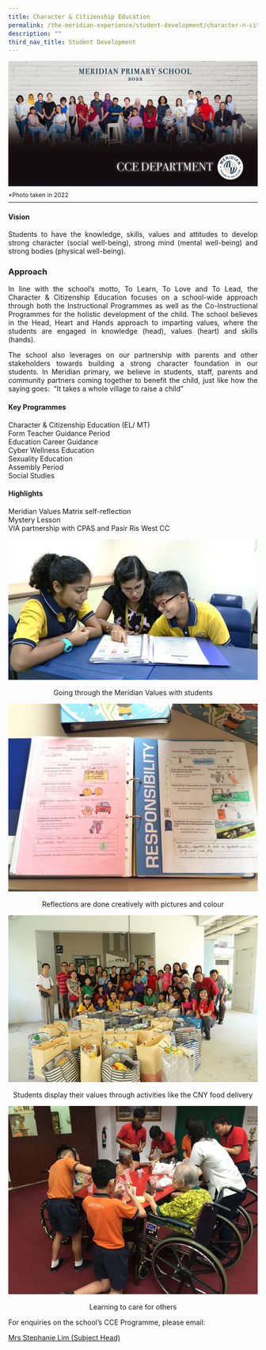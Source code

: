 ```yaml
---
title: Character & Citizenship Education
permalink: /the-meridian-experience/student-development/character-n-citizenship-education/
description: ""
third_nav_title: Student Development
---
```

![](/images/Our%20Staff/2022%20Dept%20Photo/CCE.jpg)
<p style="line-height:0.1em; font-size: 12px;">*Photo taken in 2022</p>
<hr>


#### Vision

<p align = "justify">Students to have the knowledge, skills, values and attitudes to develop strong character (social well-being), strong mind (mental well-being) and strong bodies (physical well-being).</p>

### Approach
<p align = "justify">In line with the school’s motto, To Learn, To Love and To Lead, the Character & Citizenship Education focuses on a school-wide approach through both the Instructional Programmes as well as the Co-Instructional Programmes for the holistic development of the child. The school believes in the Head, Heart and Hands approach to imparting values, where the students are engaged in knowledge (head), values (heart) and skills (hands). </p>
  

<p align = "justify">The school also leverages on our partnership with parents and other stakeholders towards building a strong character foundation in our students. In Meridian primary, we believe in students, staff, parents and community partners coming together to benefit the child, just like how the saying goes:  “It takes a whole village to raise a child”</p>

#### Key Programmes

Character & Citizenship Education (EL/ MT) <br>
Form Teacher Guidance Period <br>
Education Career Guidance <br>
Cyber Wellness Education <br>
Sexuality Education <br>
Assembly Period <br>
Social Studies

#### Highlights
Meridian Values Matrix self-reflection<br>
Mystery Lesson<br>
VIA partnership with CPAS and Pasir Ris West CC

![](/images/CCE/CCE-1.jpg)
<p align = "center">Going through the Meridian Values with students</p>

![](/images/CCE/CCE-2.jpg)
<p align = "center">Reflections are done creatively with pictures and colour</p>

![](/images/CCE/CCE-3.jpg)
<p align = "center">Students display their values through activities like the CNY food delivery</p>

![](/images/CCE/CCE-4.jpg)
<p align = "center">Learning to care for others</p>


<p>For enquiries on the school’s CCE Programme, please email:</p>
<a href="mailto:Wan_Boon_Tay@moe.edu.sg">Mrs Stephanie Lim (Subject Head)</a>